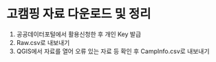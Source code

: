 # 고캠핑 자료 다운로드 및 정리
1. 공공데이터포털에서 활용신청한 후 개인 Key 발급
2. Raw.csv로 내보내기
3. QGIS에서 자료를 열어 오류 있는 자료 등 확인 후 CampInfo.csv로 내보내기
